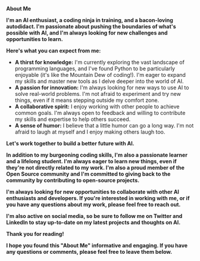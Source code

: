 **About Me**

**I'm an AI enthusiast, a coding ninja in training, and a bacon-loving autodidact. I'm passionate about pushing the boundaries of what's possible with AI, and I'm always looking for new challenges and opportunities to learn.**

**Here's what you can expect from me:**

* **A thirst for knowledge:** I'm currently exploring the vast landscape of programming languages, and I've found Python to be particularly enjoyable (it's like the Mountain Dew of coding!). I'm eager to expand my skills and master new tools as I delve deeper into the world of AI.
* **A passion for innovation:** I'm always looking for new ways to use AI to solve real-world problems. I'm not afraid to experiment and try new things, even if it means stepping outside my comfort zone.
* **A collaborative spirit:** I enjoy working with other people to achieve common goals. I'm always open to feedback and willing to contribute my skills and expertise to help others succeed.
* **A sense of humor:** I believe that a little humor can go a long way. I'm not afraid to laugh at myself and I enjoy making others laugh too.

**Let's work together to build a better future with AI.**

**In addition to my burgeoning coding skills, I'm also a passionate learner and a lifelong student. I'm always eager to learn new things, even if they're not directly related to my work. I'm also a proud member of the Open Source community and I'm committed to giving back to the community by contributing to open-source projects.**

**I'm always looking for new opportunities to collaborate with other AI enthusiasts and developers. If you're interested in working with me, or if you have any questions about my work, please feel free to reach out.**

**I'm also active on social media, so be sure to follow me on Twitter and LinkedIn to stay up-to-date on my latest projects and thoughts on AI.**

**Thank you for reading!**

**I hope you found this "About Me" informative and engaging. If you have any questions or comments, please feel free to leave them below.**
